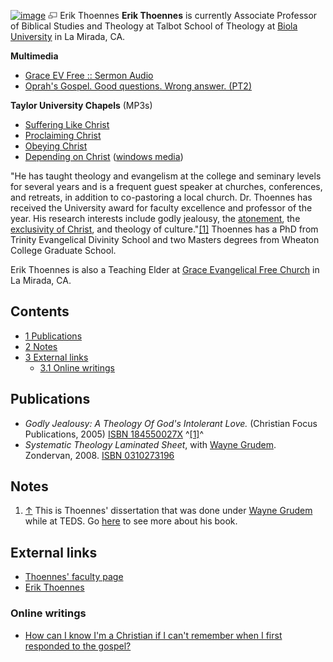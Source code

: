 [![image](images/5/58/Thoennes.jpeg)](http://www.theopedia.com/File:Thoennes.jpeg)
[![image](data:image/png;base64,iVBORw0KGgoAAAANSUhEUgAAAA8AAAALCAAAAACFLIiAAAAAAnRSTlMA/1uRIrUAAABPSURBVAjXY/j///+5vXDwjAHIr26ZAgXZe8H8a/+hoIcw/9nevdVL9+79DuPvzQYZFPUezu8BMZLXgkExnD8HAu6hqv//n+HZVjD4DuUDAKlChD3fj6aPAAAAAElFTkSuQmCC)](http://www.theopedia.com/File:Thoennes.jpeg "Enlarge")
Erik Thoennes
**Erik Thoennes** is currently Associate Professor of Biblical
Studies and Theology at Talbot School of Theology at
[Biola University](Biola_University "Biola University") in La
Mirada, CA.

**Multimedia**

-   [Grace EV Free :: Sermon Audio](http://www.graceevfree.org/ToolsforGrowth/SermonAudio/tabid/62/Default.aspx)
-   [Oprah's Gospel. Good questions. Wrong answer. (PT2)](http://www.haventoday.org/prevbroadcast/1588)

**Taylor University Chapels** (MP3s)

-   [Suffering Like Christ](http://www2.taylor.edu/mp3/chapels/Taylor_Chapel_2008-02-15.mp3)
-   [Proclaiming Christ](http://www2.taylor.edu/mp3/chapels/Taylor_Chapel_2008-02-14e.mp3)
-   [Obeying Christ](http://www2.taylor.edu/mp3/chapels/Taylor_Chapel_2008-02-13e.mp3)
-   [Depending on Christ](http://www2.taylor.edu/mp3/chapels/Taylor_Chapel_2008-02-13.mp3)
    ([windows media](http://www2.taylor.edu/cgi-bin/asxgen.php?FileName=/chapels/2008-02-13.wmv))

"He has taught theology and evangelism at the college and seminary
levels for several years and is a frequent guest speaker at
churches, conferences, and retreats, in addition to co-pastoring a
local church. Dr. Thoennes has received the University award for
faculty excellence and professor of the year. His research
interests include godly jealousy, the
[atonement](Atonement "Atonement"), the
[exclusivity of Christ](Exclusivism "Exclusivism"), and theology of
culture."[[1]](http://www.talbot.edu/faculty/faculty_profiles/profile.cfm?n=erik_thoennes)
Thoennes has a PhD from Trinity Evangelical Divinity School and two
Masters degrees from Wheaton College Graduate School.

Erik Thoennes is also a Teaching Elder at
[Grace Evangelical Free Church](http://www.graceevfree.org) in La
Mirada, CA.

## Contents

-   [1 Publications](#Publications)
-   [2 Notes](#Notes)
-   [3 External links](#External_links)
    -   [3.1 Online writings](#Online_writings)


## Publications

-   *Godly Jealousy: A Theology Of God's Intolerant Love.*
    (Christian Focus Publications, 2005)
    [ISBN 184550027X](http://www.theopedia.com/Special:BookSources/184550027X)
    ^[[1]](#note-0)^
-   *Systematic Theology Laminated Sheet*, with
    [Wayne Grudem](Wayne_Grudem "Wayne Grudem"). Zondervan, 2008.
    [ISBN 0310273196](http://www.theopedia.com/Special:BookSources/0310273196)

## Notes

1.  [↑](#ref-0) This is Thoennes' dissertation that was done under
    [Wayne Grudem](Wayne_Grudem "Wayne Grudem") while at TEDS. Go
    [here](http://www.monergismbooks.com/godlyjealousy027x.html) to see
    more about his book.

## External links

-   [Thoennes' faculty page](http://www.talbot.edu/faculty/faculty_profiles/profile.cfm?n=erik_thoennes)
-   [Erik Thoennes](http://www.graceevfree.org/Default.aspx?tabid=84)

### Online writings

-   [How can I know I'm a Christian if I can't remember when I first responded to the gospel?](http://www.christianitytoday.com/ct/2007/december/29.56.html)



